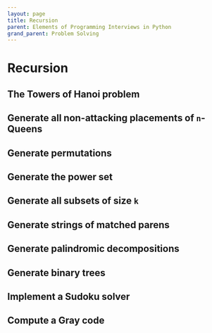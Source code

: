 ```yaml
---
layout: page
title: Recursion
parent: Elements of Programming Interviews in Python
grand_parent: Problem Solving
---
```



# Recursion

## The Towers of Hanoi problem
## Generate all non-attacking placements of `n`-Queens
## Generate permutations
## Generate the power set
## Generate all subsets of size `k`
## Generate strings of matched parens
## Generate palindromic decompositions
## Generate binary trees
## Implement a Sudoku solver
## Compute a Gray code
